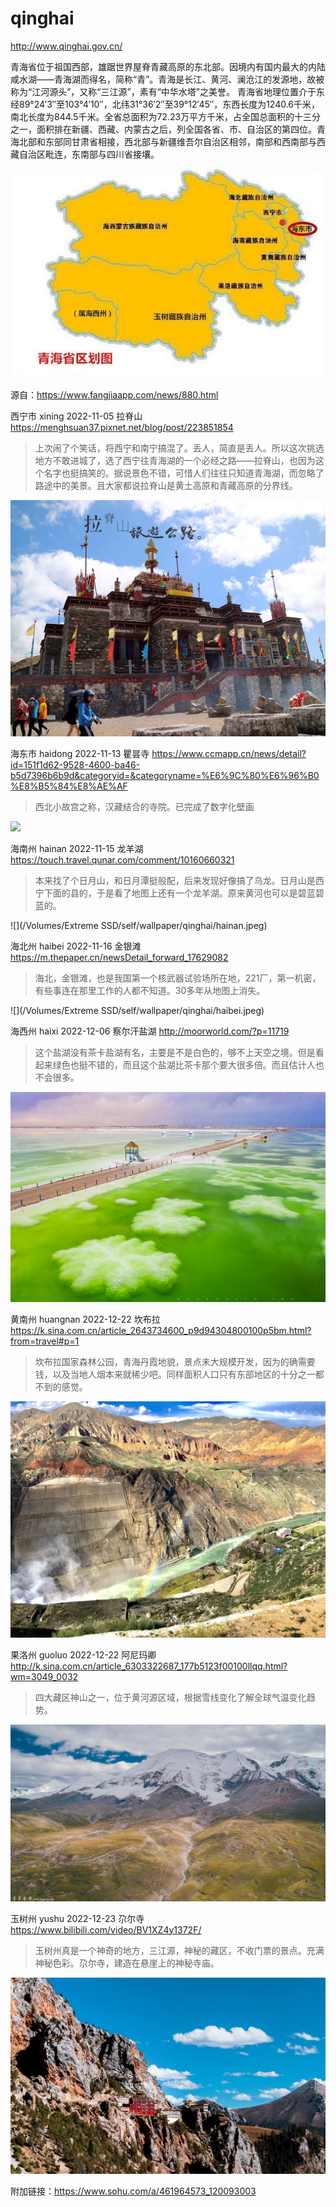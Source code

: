 # qinghai

http://www.qinghai.gov.cn/

青海省位于祖国西部，雄踞世界屋脊青藏高原的东北部。因境内有国内最大的内陆咸水湖——青海湖而得名，简称“青”。青海是长江、黄河、澜沧江的发源地，故被称为“江河源头”，又称“三江源”，素有“中华水塔”之美誉。 青海省地理位置介于东经89°24′3″至103°4′10″，北纬31°36′2″至39°12′45″，东西长度为1240.6千米，南北长度为844.5千米。全省总面积为72.23万平方千米，占全国总面积的十三分之一，面积排在新疆、西藏、内蒙古之后，列全国各省、市、自治区的第四位。青海北部和东部同甘肃省相接，西北部与新疆维吾尔自治区相邻，南部和西南部与西藏自治区毗连，东南部与四川省接壤。



![青海](qinghai.png)

源自：https://www.fangjiaapp.com/news/880.html

西宁市 xining 2022-11-05 拉脊山 https://menghsuan37.pixnet.net/blog/post/223851854

> 上次闹了个笑话，将西宁和南宁搞混了。丢人，简直是丢人。所以这次挑选地方不敢进城了，选了西宁往青海湖的一个必经之路——拉脊山，也因为这个名字也挺搞笑的。据说景色不错，可惜人们往往只知道青海湖，而忽略了路途中的美景。且大家都说拉脊山是黄土高原和青藏高原的分界线。

![](xining.jpeg)

海东市 haidong 2022-11-13 瞿昙寺 https://www.ccmapp.cn/news/detail?id=151f1d62-9528-4600-ba46-b5d7396b6b9d&categoryid=&categoryname=%E6%9C%80%E6%96%B0%E8%B5%84%E8%AE%AF

> 西北小故宫之称，汉藏结合的寺院。已完成了数字化壁画

![](haidong.jpeg)

海南州 hainan 2022-11-15 龙羊湖 https://touch.travel.qunar.com/comment/10160660321

> 本来找了个日月山，和日月潭挺般配，后来发现好像搞了乌龙。日月山是西宁下面的县的，于是看了地图上还有一个龙羊湖。原来黄河也可以是碧蓝碧蓝的。

![](/Volumes/Extreme SSD/self/wallpaper/qinghai/hainan.jpeg)

海北州 haibei 2022-11-16 金银滩 https://m.thepaper.cn/newsDetail_forward_17629082

> 海北，金银滩，也是我国第一个核武器试验场所在地，221厂，第一机密，有些事连在那里工作的人都不知道。30多年从地图上消失。

![](/Volumes/Extreme SSD/self/wallpaper/qinghai/haibei.jpeg)

海西州 haixi 2022-12-06 察尔汗盐湖 http://moorworld.com/?p=11719

> 这个盐湖没有茶卡盐湖有名，主要是不是白色的，够不上天空之境。但是看起来绿色也挺不错的，而且这个盐湖比茶卡那个要大很多倍。而且估计人也不会很多。

 ![](haixi.jpeg)

黄南州 huangnan 2022-12-22 坎布拉 https://k.sina.com.cn/article_2643734600_p9d94304800100p5bm.html?from=travel#p=1

> 坎布拉国家森林公园，青海丹霞地貌，景点未大规模开发，因为的确需要钱，以及当地人烟本来就稀少吧。同样面积人口只有东部地区的十分之一都不到的感觉。

![](huangnan.jpeg)

果洛州 guoluo 2022-12-22 阿尼玛卿 http://k.sina.com.cn/article_6303322687_177b5123f00100llqq.html?wm=3049_0032

> 四大藏区神山之一，位于黄河源区域，根据雪线变化了解全球气温变化趋势。

![](guoluo.jpeg)

玉树州 yushu 2022-12-23 尕尔寺 https://www.bilibili.com/video/BV1XZ4y1372F/

> 玉树州真是一个神奇的地方，三江源，神秘的藏区，不收门票的景点。充满神秘色彩。尕尔寺，建造在悬崖上的神秘寺庙。

![](yushu.jpeg)

附加链接：https://www.sohu.com/a/461964573_120093003
